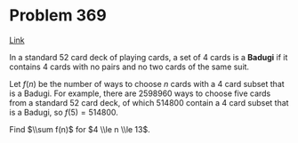 # Problem 369

[Link](https://projecteuler.net/problem=369)

In a standard $52$ card deck of playing cards, a set of $4$ cards is a **Badugi** if it contains $4$ cards with no pairs and no two cards of the same suit.

Let $f(n)$ be the number of ways to choose $n$ cards with a $4$ card subset that is a Badugi. For example, there are $2598960$ ways to choose five cards from a standard $52$ card deck, of which $514800$ contain a $4$ card subset that is a Badugi, so $f(5) = 514800$.

Find $\\sum f(n)$ for $4 \\le n \\le 13$.